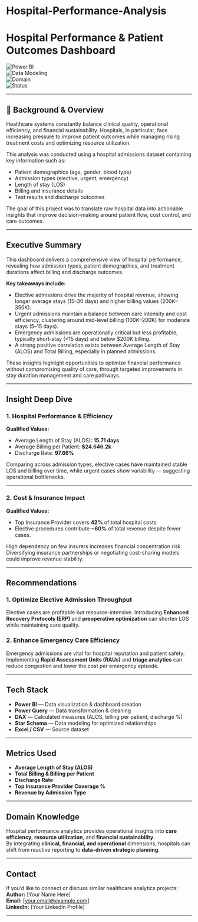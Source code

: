 # Hospital-Performance-Analysis

# Hospital Performance & Patient Outcomes Dashboard  

![Power BI](https://img.shields.io/badge/Built%20With-Power%20BI-yellow?style=for-the-badge&logo=powerbi)  
![Data Modeling](https://img.shields.io/badge/Data%20Model-Star%20Schema-blue?style=for-the-badge)  
![Domain](https://img.shields.io/badge/Domain-Healthcare-lightgrey?style=for-the-badge)  
![Status](https://img.shields.io/badge/Status-Completed-brightgreen?style=for-the-badge)  

---

## 🔹 Background & Overview  

Healthcare systems constantly balance clinical quality, operational efficiency, and financial sustainability. Hospitals, in particular, face increasing pressure to improve patient outcomes while managing rising treatment costs and optimizing resource utilization.  

This analysis was conducted using a hospital admissions dataset containing key information such as:  
- Patient demographics (age, gender, blood type)  
- Admission types (elective, urgent, emergency)  
- Length of stay (LOS)  
- Billing and insurance details  
- Test results and discharge outcomes  

The goal of this project was to translate raw hospital data into actionable insights that improve decision-making around patient flow, cost control, and care outcomes.  

---

## Executive Summary  

This dashboard delivers a comprehensive view of hospital performance, revealing how admission types, patient demographics, and treatment durations affect billing and discharge outcomes.  

**Key takeaways include:**  
- Elective admissions drive the majority of hospital revenue, showing longer average stays (15–30 days) and higher billing values ($200K–$350K).  
- Urgent admissions maintain a balance between care intensity and cost efficiency, clustering around mid-level billing ($100K–$200K) for moderate stays (5–15 days).  
- Emergency admissions are operationally critical but less profitable, typically short-stay (<15 days) and below $200K billing.  
- A strong positive correlation exists between Average Length of Stay (ALOS) and Total Billing, especially in planned admissions.  

These insights highlight opportunities to optimize financial performance without compromising quality of care, through targeted improvements in stay duration management and care pathways.  

---

## Insight Deep Dive  

### 1. Hospital Performance & Efficiency  
**Qualified Values:**  
- Average Length of Stay (ALOS): **15.71 days**  
- Average Billing per Patient: **$24.646.2k**  
- Discharge Rate: **97.66%**  

Comparing across admission types, elective cases have maintained stable LOS and billing over time, while urgent cases show variability — suggesting operational bottlenecks.  

---

###  2. Cost & Insurance Impact  
**Qualified Values:**  
- Top Insurance Provider covers **42%** of total hospital costs.  
- Elective procedures contribute **~60%** of total revenue despite fewer cases.  

High dependency on few insurers increases financial concentration risk. Diversifying insurance partnerships or negotiating cost-sharing models could improve revenue stability.  

---

## Recommendations  

### 1. Optimize Elective Admission Throughput  
Elective cases are profitable but resource-intensive. Introducing **Enhanced Recovery Protocols (ERP)** and **preoperative optimization** can shorten LOS while maintaining care quality.  

### 2. Enhance Emergency Care Efficiency  
Emergency admissions are vital for hospital reputation and patient safety. Implementing **Rapid Assessment Units (RAUs)** and **triage analytics** can reduce congestion and lower the cost per emergency episode.  

---

## Tech Stack  
- **Power BI** — Data visualization & dashboard creation  
- **Power Query** — Data transformation & cleaning  
- **DAX** — Calculated measures (ALOS, billing per patient, discharge %)  
- **Star Schema** — Data modeling for optimized relationships  
- **Excel / CSV** — Source dataset  

---

## Metrics Used  
- **Average Length of Stay (ALOS)**  
- **Total Billing & Billing per Patient**  
- **Discharge Rate**  
- **Top Insurance Provider Coverage %**  
- **Revenue by Admission Type**  

---

## Domain Knowledge  
Hospital performance analytics provides operational insights into **care efficiency**, **resource utilization**, and **financial sustainability**.  
By integrating **clinical, financial, and operational** dimensions, hospitals can shift from reactive reporting to **data-driven strategic planning**.  

---

## Contact  
If you’d like to connect or discuss similar healthcare analytics projects:  
**Author:** [Your Name Here]  
**Email:** [your.email@example.com]  
**LinkedIn:** [Your LinkedIn Profile]  

---
